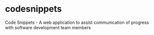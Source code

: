 # codesnippets
Code Snippets - A web application to assist communication of progress with software development team members
